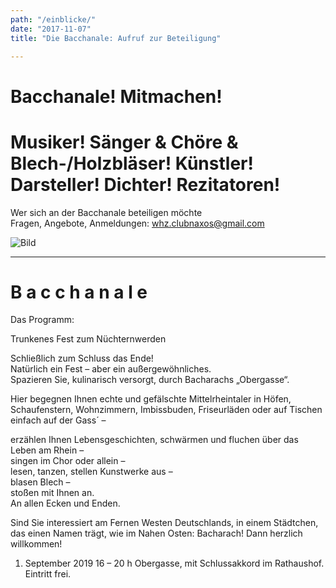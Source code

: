 ```yaml
---
path: "/einblicke/"
date: "2017-11-07"
title: "Die Bacchanale: Aufruf zur Beteiligung"

---
```

# Bacchanale! Mitmachen!
# Musiker! Sänger & Chöre & Blech-/Holzbläser! Künstler! Darsteller! Dichter! Rezitatoren!

Wer sich an der Bacchanale beteiligen möchte   
Fragen, Angebote, Anmeldungen:  whz.clubnaxos@gmail.com     


![Bild](barb2.jpg)
<hr />


# B a c c h a n a l e     
Das Programm:    

Trunkenes Fest zum Nüchternwerden    

Schließlich zum Schluss das Ende!   
Natürlich ein Fest – aber ein außergewöhnliches.    
Spazieren Sie, kulinarisch versorgt, durch Bacharachs „Obergasse“.    

Hier begegnen Ihnen echte und gefälschte Mittelrheintaler in Höfen, Schaufenstern, Wohnzimmern, Imbissbuden, Friseurläden oder auf Tischen einfach auf der Gass´ –   

erzählen Ihnen Lebensgeschichten, schwärmen und fluchen über das Leben am Rhein –   
singen im Chor oder allein –   
lesen, tanzen, stellen Kunstwerke aus –   
blasen Blech –   
stoßen mit Ihnen an.   
An allen Ecken und Enden.    

Sind Sie interessiert am Fernen Westen Deutschlands, in einem Städtchen, das einen Namen trägt, wie im Nahen Osten: Bacharach!
Dann herzlich willkommen!    
1. September 2019    16 – 20 h Obergasse, mit Schlussakkord im Rathaushof.    
Eintritt frei.






